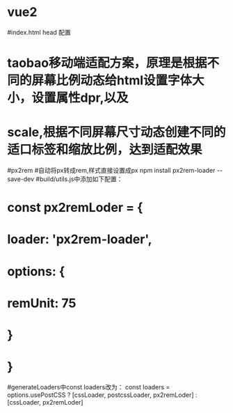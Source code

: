 # vue2

#index.html head 配置
<meta content="yes" name="apple-mobile-web-app-capable">
<meta content="yes" name="apple-touch-fullscreen">
<script src="http://g.tbcdn.cn/mtb/lib-flexible/0.3.4/??flexible_css.js,flexible.js"></script> 
# taobao移动端适配方案，原理是根据不同的屏幕比例动态给html设置字体大小，设置属性dpr,以及
# scale,根据不同屏幕尺寸动态创建不同的适口标签和缩放比例，达到适配效果

#px2rem
#自动将px转成rem,样式直接设置成px
npm install px2rem-loader --save-dev
#build/utils.js中添加如下配置：
#  const px2remLoder = {
#    loader: 'px2rem-loader',
#   options: {
#      remUnit: 75
#    }
#  }

#generateLoaders中const loaders改为：
const loaders = options.usePostCSS ? [cssLoader, postcssLoader, px2remLoder] : [cssLoader, px2remLoder]
